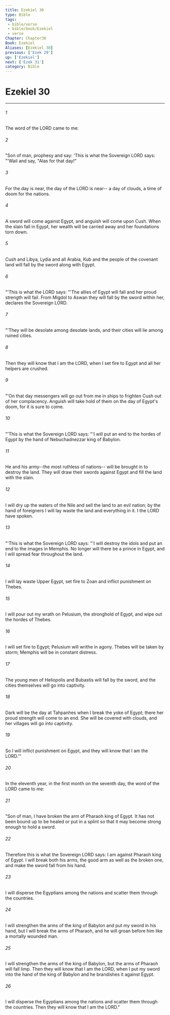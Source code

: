 ```yaml
---
title: Ezekiel 30
type: Bible
tags:
 - bible/verse
 - bible/book/Ezekiel
 - verse
Chapter: Chapter30
Book: Ezekiel
Aliases: [Ezekiel 30]
previous: ['Ezek 29']
up: ['Ezekiel']
next: ['Ezek 31']
category: Bible
---
```

# Ezekiel 30

***


###### 1 
The word of the LORD came to me: 

###### 2 
"Son of man, prophesy and say: 'This is what the Sovereign LORD says: "'Wail and say, "Alas for that day!" 

###### 3 
For the day is near, the day of the LORD is near-- a day of clouds, a time of doom for the nations. 

###### 4 
A sword will come against Egypt, and anguish will come upon Cush. When the slain fall in Egypt, her wealth will be carried away and her foundations torn down. 

###### 5 
Cush and Libya, Lydia and all Arabia, Kub and the people of the covenant land will fall by the sword along with Egypt. 

###### 6 
"'This is what the LORD says: "'The allies of Egypt will fall and her proud strength will fail. From Migdol to Aswan they will fall by the sword within her, declares the Sovereign LORD. 

###### 7 
"'They will be desolate among desolate lands, and their cities will lie among ruined cities. 

###### 8 
Then they will know that I am the LORD, when I set fire to Egypt and all her helpers are crushed. 

###### 9 
"'On that day messengers will go out from me in ships to frighten Cush out of her complacency. Anguish will take hold of them on the day of Egypt's doom, for it is sure to come. 

###### 10 
"'This is what the Sovereign LORD says: "'I will put an end to the hordes of Egypt by the hand of Nebuchadnezzar king of Babylon. 

###### 11 
He and his army--the most ruthless of nations-- will be brought in to destroy the land. They will draw their swords against Egypt and fill the land with the slain. 

###### 12 
I will dry up the waters of the Nile and sell the land to an evil nation; by the hand of foreigners I will lay waste the land and everything in it. I the LORD have spoken. 

###### 13 
"'This is what the Sovereign LORD says: "'I will destroy the idols and put an end to the images in Memphis. No longer will there be a prince in Egypt, and I will spread fear throughout the land. 

###### 14 
I will lay waste Upper Egypt, set fire to Zoan and inflict punishment on Thebes. 

###### 15 
I will pour out my wrath on Pelusium, the stronghold of Egypt, and wipe out the hordes of Thebes. 

###### 16 
I will set fire to Egypt; Pelusium will writhe in agony. Thebes will be taken by storm; Memphis will be in constant distress. 

###### 17 
The young men of Heliopolis and Bubastis will fall by the sword, and the cities themselves will go into captivity. 

###### 18 
Dark will be the day at Tahpanhes when I break the yoke of Egypt; there her proud strength will come to an end. She will be covered with clouds, and her villages will go into captivity. 

###### 19 
So I will inflict punishment on Egypt, and they will know that I am the LORD.'" 

###### 20 
In the eleventh year, in the first month on the seventh day, the word of the LORD came to me: 

###### 21 
"Son of man, I have broken the arm of Pharaoh king of Egypt. It has not been bound up to be healed or put in a splint so that it may become strong enough to hold a sword. 

###### 22 
Therefore this is what the Sovereign LORD says: I am against Pharaoh king of Egypt. I will break both his arms, the good arm as well as the broken one, and make the sword fall from his hand. 

###### 23 
I will disperse the Egyptians among the nations and scatter them through the countries. 

###### 24 
I will strengthen the arms of the king of Babylon and put my sword in his hand, but I will break the arms of Pharaoh, and he will groan before him like a mortally wounded man. 

###### 25 
I will strengthen the arms of the king of Babylon, but the arms of Pharaoh will fall limp. Then they will know that I am the LORD, when I put my sword into the hand of the king of Babylon and he brandishes it against Egypt. 

###### 26 
I will disperse the Egyptians among the nations and scatter them through the countries. Then they will know that I am the LORD." 
